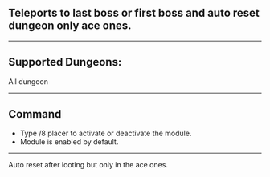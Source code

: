 ## Teleports to last boss or first boss and auto reset dungeon only ace ones.

---

## Supported Dungeons:
All dungeon

---

## Command
* Type /8 placer to activate or deactivate the module.
* Module is enabled by default.

---

Auto reset after looting but only in the ace ones.
